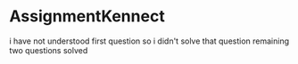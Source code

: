 # AssignmentKennect
i have not understood first question so i didn't solve that question 
remaining two questions solved
